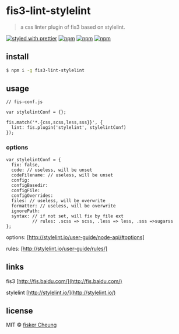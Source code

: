 # fis3-lint-stylelint

> a css linter plugin of fis3 based on stylelint.

[![styled with prettier](https://img.shields.io/badge/styled_with-prettier-ff69b4.svg?style=flat-square)](https://github.com/prettier/prettier)
[![npm](https://img.shields.io/npm/v/fis3-lint-stylelint.svg?style=flat-square)](https://www.npmjs.com/package/fis3-lint-stylelint)
[![npm](https://img.shields.io/npm/dt/fis3-lint-stylelint.svg?style=flat-square)](https://www.npmjs.com/package/fis3-lint-stylelint)
[![npm](https://img.shields.io/npm/dm/fis3-lint-stylelint.svg?style=flat-square)](https://www.npmjs.com/package/fis3-lint-stylelint)

## install

```sh
$ npm i -g fis3-lint-stylelint
```

## usage

```
// fis-conf.js

var stylelintConf = {};

fis.match('*.{css,scss,less,sss}}', {
  lint: fis.plugin('stylelint', stylelintConf)
});
```

### options

```
var stylelintConf = {
  fix: false,
  code: // useless, will be unset
  codeFilename: // useless, will be unset
  config:
  configBasedir:
  configFile:
  configOverrides:
  files: // useless, will be overwrite
  formatter: // useless, will be overwrite
  ignorePath:
  syntax: // if not set, will fix by file ext
          // rules: .scss => scss, .less => less, .sss =>sugarss
};
```
options: [http://stylelint.io/user-guide/node-api/#options]

rules: [http://stylelint.io/user-guide/rules/]



## links

  fis3 [http://fis.baidu.com/](http://fis.baidu.com/)

  stylelint [http://stylelint.io/](http://stylelint.io/)


## license
MIT © [fisker Cheung](https://github.com/fisker)
